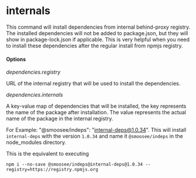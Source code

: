 # internals

This command will install dependencies from internal behind-proxy registry. The installed dependencies will not be added to package.json, but they will show in package-lock.json if applicable. This is very helpful when you need to install these dependencies after the regular install from npmjs registry.

#### Options

_dependencies.registry_

URL of the internal registry that will be used to install the dependencies.

_dependencies.internals_

A key-value map of dependencies that will be installed, the key represents the name of the package after installation. The value represents the actual name of the package in the internal registry.

For Example: "@smoosee/indeps": "internal-deps@1.0.34". This will install `internal-deps` with the version `1.0.34` and name it `@smoosee/indeps` in the node_modules directory.

This is the equivalent to executing

```
npm i --no-save @smoosee/indeps@internal-deps@1.0.34 --registry=https://registry.npmjs.org
```

